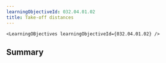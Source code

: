 ```yaml
---
learningObjectiveId: 032.04.01.02
title: Take-off distances
---
```


```tsx eval
<LearningOBjectives learningObjectiveId={032.04.01.02} />
```

## Summary
